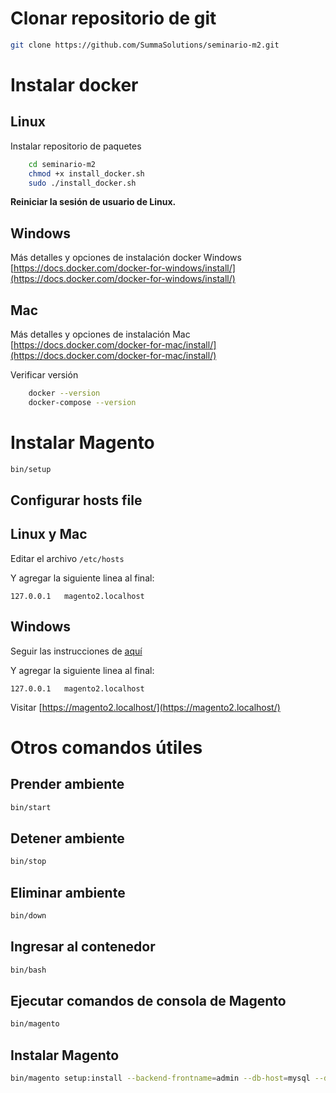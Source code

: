 # Clonar repositorio de git
```bash
git clone https://github.com/SummaSolutions/seminario-m2.git
```

# Instalar docker

## Linux
Instalar repositorio de paquetes
```bash
    cd seminario-m2
    chmod +x install_docker.sh
    sudo ./install_docker.sh
```

**Reiniciar la sesión de usuario de Linux.**

## Windows
Más detalles y opciones de instalación docker Windows
[https://docs.docker.com/docker-for-windows/install/](https://docs.docker.com/docker-for-windows/install/)

## Mac
Más detalles y opciones de instalación Mac 
[https://docs.docker.com/docker-for-mac/install/](https://docs.docker.com/docker-for-mac/install/)



Verificar versión
```bash
    docker --version
    docker-compose --version
```

# Instalar Magento
```bash
bin/setup
```

## Configurar hosts file

## Linux y Mac
Editar el archivo `/etc/hosts`

Y agregar la siguiente linea al final:
```
127.0.0.1   magento2.localhost
```

## Windows
Seguir las instrucciones de [aquí](https://www.howtogeek.com/howto/27350/beginner-geek-how-to-edit-your-hosts-file/)

Y agregar la siguiente linea al final:
```
127.0.0.1   magento2.localhost
```


Visitar [https://magento2.localhost/](https://magento2.localhost/)

# Otros comandos útiles

## Prender ambiente
```bash
bin/start
```
## Detener ambiente
```bash
bin/stop
```

## Eliminar ambiente
```bash
bin/down
```

## Ingresar al contenedor
```bash
bin/bash
```

## Ejecutar comandos de consola de Magento
```bash
bin/magento
```

## Instalar Magento
```bash
bin/magento setup:install --backend-frontname=admin --db-host=mysql --db-name=magento2 --db-user=magento2 --db-password=magento2 --base-url=https://local.magento2.com/ --use-secure-admin=0 --admin-user=admin --admin-password=admin --admin-email=admin@admin.net --admin-firstname=Dev --use-sample-data --admin-lastname=Dev --use-rewrites="1" --language="es_AR"
```

